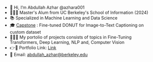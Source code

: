 - 👋 Hi, I’m Abdullah Azhar @azhara001
- 💙🐻💛 Master's Alum from UC Berkeley's School of Information (2024)
- 📚 Specialized in Machine Learning and Data Science
- 🎓 [Capstone](https://azhara001.github.io/projects/capstone/) : Fine-tuned DONUT for Image-to-Text Captioning on custom dataset
- 👨🏻‍💻 My portolio of projects consists of topics in Fine-Tuning Transformers, Deep Learning, NLP and, Computer Vision
- 👉🔗 Portfolio Link: [Link](https://azhara001.github.io/)
- 📩 Email: abdullah_azhar@berkeley.edu








<!---
azhara001/azhara001 is a ✨ special ✨ repository because its `README.md` (this file) appears on your GitHub profile.
You can click the Preview link to take a look at your changes.
--->
